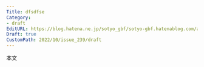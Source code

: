 ```yaml
---
Title: dfsdfse
Category:
- draft
EditURL: https://blog.hatena.ne.jp/sotyo_gbf/sotyo-gbf.hatenablog.com/atom/entry/4207112889924042946
Draft: true
CustomPath: 2022/10/issue_239/draft
---
```


本文
